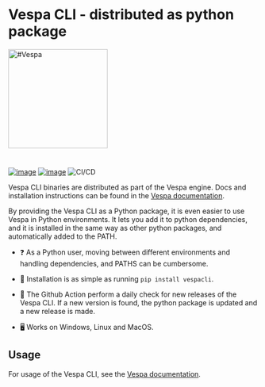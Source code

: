 
# Vespa CLI - distributed as python package

<picture>
  <source media="(prefers-color-scheme: dark)" srcset="https://assets.vespa.ai/logos/Vespa-logo-green-RGB.svg">
  <source media="(prefers-color-scheme: light)" srcset="https://assets.vespa.ai/logos/Vespa-logo-black-RGB.svg">
  <img alt="#Vespa" width="200" src="https://assets.vespa.ai/logos/Vespa-logo-black-RGB.svg" style="margin-bottom: 25px;">
</picture>

[![image](https://img.shields.io/pypi/v/vespacli.svg)](https://pypi.python.org/pypi/vespacli)
[![image](https://img.shields.io/pypi/l/vespacli.svg)](https://pypi.python.org/pypi/vespacli)
![CI/CD](https://github.com/thomasht86/vespacli/actions/workflows/cross_platform_tests.yml/badge.svg)

Vespa CLI binaries are distributed as part of the Vespa engine. Docs and installation instructions can be found in the [Vespa documentation](https://docs.vespa.ai/en/vespa-cli.html).

By providing the Vespa CLI as a Python package, it is even easier to use Vespa in Python environments.
It lets you add it to python dependencies, and it is installed in the same way as other python packages, and automatically added to the PATH.

- ❓ As a Python user, moving between different environments and handling dependencies, and PATHS can be cumbersome.

- 🚀 Installation is as simple as running `pip install vespacli`.

- 🔁 The Github Action perform a daily check for new releases of the Vespa CLI. If a new version is found, the python package is updated and a new release is made.

- 🖥️ Works on Windows, Linux and MacOS.

## Usage

For usage of the Vespa CLI, see the [Vespa documentation](https://docs.vespa.ai/en/vespa-cli.html).
